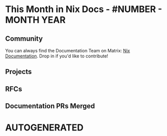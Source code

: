 # This Month in Nix Docs - #**NUMBER** - **MONTH** **YEAR**

## Community
You can always find the Documentation Team on Matrix: [Nix Documentation](https://matrix.to/#/#docs:nixos.org). Drop in if you'd like to contribute!

## Projects

## RFCs

## Documentation PRs Merged

# AUTOGENERATED
